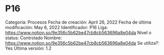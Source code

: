 # P16

Categoría: Procesos
Fecha de creación: April 26, 2022
Fecha de última modificación: May 6, 2022
Identificador: P16
Liga: https://www.notion.so/9e356c5b62be47cb8cb563696a8e04da 
Nivel o status: Controlado
Nombre: https://www.notion.so/9e356c5b62be47cb8cb563696a8e04da 
Se utiliza?: Yes
Última versión: 1.2